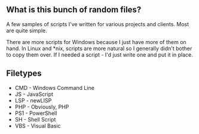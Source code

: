 ## What is this bunch of random files?

A few samples of scripts I've written for various projects and clients. Most are quite simple.

There are more scripts for Windows because I just have more of them on hand. In Linux and *nix, scripts are more natural so I generally didn't bother to copy them over. If I needed a script - I'd just write one and put it in place.

## Filetypes

* CMD - Windows Command Line
* JS - JavaScript
* LSP - newLISP
* PHP - Obviously, PHP
* PS1 - PowerShell
* SH - Shell Script
* VBS - Visual Basic



